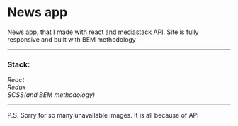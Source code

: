 # News app
News app, that I made with react and [mediastack API](https://mediastack.com/). Site is fully responsive and built with BEM methodology

***
### Stack:
  *React*\
  *Redux*\
  *SCSS(and BEM methodology)*
***

P.S. Sorry for so many unavailable images. It is all because of API